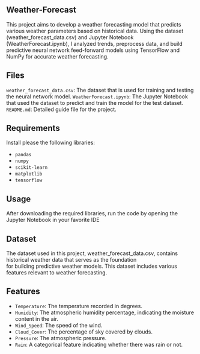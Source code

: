 ## Weather-Forecast

This project aims to develop a weather forecasting model that predicts various weather parameters based on historical data. Using the dataset (weather_forecast_data.csv) and Jupyter Notebook (WeatherForecast.ipynb), I analyzed trends, preprocess data, and build predictive neural network feed-forward models using TensorFlow and NumPy for accurate weather forecasting.

## Files
 `weather_forecast_data.csv`: The dataset that is used for training and testing the neural network model.
 `WeatherForecast.ipynb`: The Jupyter Notebook that used the dataset to predict and train the model for the test dataset.
 `README.md`: Detailed guide file for the project.

 ## Requirements
 Install please the following libraries:
  - `pandas`
  - `numpy`
  - `scikit-learn`
  - `matplotlib`
  - `tensorflow`
 ## Usage
 After downloading the required libraries, run the code by opening the Jupyter Notebook in your favorite IDE
 ## Dataset
 The dataset used in this project, weather_forecast_data.csv, contains historical weather data that serves as the foundation  
 for building predictive weather models. This dataset includes various features relevant to weather forecasting.
 ## Features
  - `Temperature`: The temperature recorded in degrees.
  - `Humidity`: The atmospheric humidity percentage, indicating the moisture content in the air.
  - `Wind_Speed`: The speed of the wind.
  - `Cloud_Cover`: The percentage of sky covered by clouds.
  - `Pressure`: The atmospheric pressure.
  - `Rain`: A categorical feature indicating whether there was rain or not.
